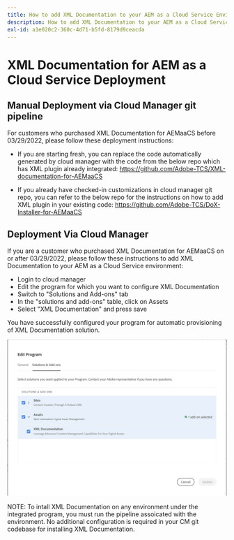 ```yaml
---
title: How to add XML Documentation to your AEM as a Cloud Service Environment
description: How to add XML Documentation to your AEM as a Cloud Service Environment
exl-id: a1e020c2-360c-4d71-b5fd-8179d9ceacda
---
```

# XML Documentation for AEM as a Cloud Service Deployment

## Manual Deployment via Cloud Manager git pipeline

For customers who purchased XML Documentation for AEMaaCS before 03/29/2022, please follow these deployment instructions: 

* If you are starting fresh, you can replace the code automatically generated by cloud manager with the code from the below repo which has XML plugin already integrated: https://github.com/Adobe-TCS/XML-documentation-for-AEMaaCS

* If you already have checked-in customizations in cloud manager git repo, you can refer to the below repo for the instructions on how to add XML plugin in your existing code: https://github.com/Adobe-TCS/DoX-Installer-for-AEMaaCS

## Deployment Via Cloud Manager

If you are a customer who purchased XML Documentation for AEMaaCS on or after 03/29/2022, please follow these instructions to add XML Documentation to your AEM as a Cloud Service environment:

* Login to cloud manager 
* Edit the program for which you want to configure XML Documentation
* Switch to "Solutions and Add-ons" tab
* In the "solutions and add-ons" table, click on Assets
* Select "XML Documentation" and press save

You have successfully configured your program for automatic provisioning of XML Documentation solution.

![Configuring XML Documentation solution](assets/addon-configuration.png)


NOTE: To intall XML Documentation on any environment under the integrated program, you must run the pipeline assoicated with the environment. No additional configuration is required in your CM git codebase for installing XML Documentation.
